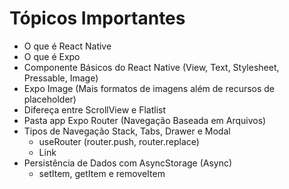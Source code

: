 # Tópicos Importantes

- O que é React Native
- O que é Expo
- Componente Básicos do React Native (View, Text, Stylesheet, Pressable, Image)
- Expo Image (Mais formatos de imagens além de recursos de placeholder)
- Difereça entre ScrollView e Flatlist
- Pasta app Expo Router (Navegação Baseada em Arquivos)
- Tipos de Navegação Stack, Tabs, Drawer e Modal
    - useRouter (router.push, router.replace)
    - Link
- Persistência de Dados com AsyncStorage (Async)
    - setItem, getItem e removeItem
